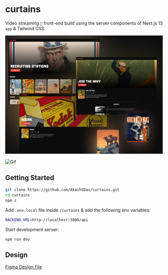 # curtains

Video streaming `🎥` front-end build using the server components of Next.js 13 `app` & Tailwind CSS.

![Presentation](./docs/presentation.png)

![Gif](./docs/ezgif-4-52d877b0ff.gif)

## Getting Started

```bash
git clone https://github.com/AkashSDas/curtains.git
cd curtains
npm i
```

Add `.env.local` file inside `/curtains` & add the following env variables:

```bash
BACKEND_URL=http://localhost:3000/api
```

Start development server:

```bash
npm run dev
```

## Design

[Figma Design File](https://www.figma.com/file/miRiQUqtH7snG3OR5HsdgF/curtains?node-id=0%3A1&t=Hu7fLmtsZnlhLGn6-1)
